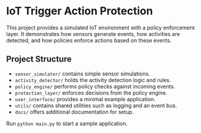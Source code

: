 # IoT Trigger Action Protection

This project provides a simulated IoT environment with a policy enforcement layer. It demonstrates how sensors generate events, how activities are detected, and how policies enforce actions based on these events.

## Project Structure

- `sensor_simulator/` contains simple sensor simulations.
- `activity_detector/` holds the activity detection logic and rules.
- `policy_engine/` performs policy checks against incoming events.
- `protection_layer/` enforces decisions from the policy engine.
- `user_interface/` provides a minimal example application.
- `utils/` contains shared utilities such as logging and an event bus.
- `docs/` offers additional documentation for setup.

Run `python main.py` to start a sample application.
